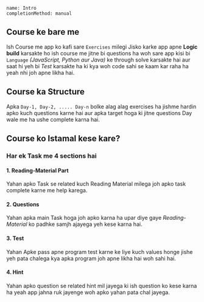 ```ngMeta
name: Intro
completionMethod: manual
```

## Course ke bare me
Ish Course me app ko kafi sare `Exercises` milegi Jisko karke app apne **Logic build** karsakte ho ish course me jitne bi questions ha woh sare app kisi bi `Language` *(JavaScript, Python aur Java)* ke through solve karsakte hai aur saat hi yeh bi *Test* karsakte ha ki kya woh code sahi se kaam kar raha ha yeah nhi joh apne likha hai.

## Course ka Structure
Apka `Day-1, Day-2, ..... Day-n` bolke alag alag exercises ha jishme hardin apko kuch questions karne hai aur apka target hoga ki jitne questions Day wale me ha ushe complete karna hai.


## Course ko Istamal kese kare?

### Har ek Task me 4 sections hai

#### 1. Reading-Material Part
Yahan apko Task se related kuch Reading Material milega joh apko task complete karne me help karega.

#### 2. Questions
Yahan apka main Task hoga joh apko karna ha upar diye gaye *Reading-Material* ko padhke
samjh ajayega yeh kese karna hai.

#### 3. Test
Yahan Apke pass apne program test karne ke liye kuch values honge jishe yeh pata chalega kya apka program joh apne likha hai woh sahi hai.

#### 4. Hint
Yahan apko question se related hint mil jayega ki ish question ko kese karna ha yeah app jahna ruk jayenge woh apko yahan pata chal jayega.

